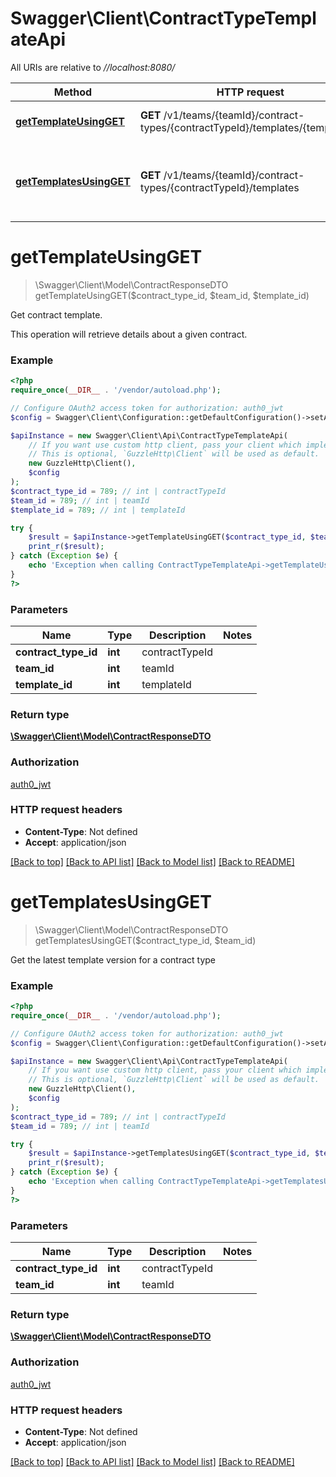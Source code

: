 # Swagger\Client\ContractTypeTemplateApi

All URIs are relative to *//localhost:8080/*

Method | HTTP request | Description
------------- | ------------- | -------------
[**getTemplateUsingGET**](ContractTypeTemplateApi.md#gettemplateusingget) | **GET** /v1/teams/{teamId}/contract-types/{contractTypeId}/templates/{templateId} | Get contract template.
[**getTemplatesUsingGET**](ContractTypeTemplateApi.md#gettemplatesusingget) | **GET** /v1/teams/{teamId}/contract-types/{contractTypeId}/templates | Get the latest template version for a contract type

# **getTemplateUsingGET**
> \Swagger\Client\Model\ContractResponseDTO getTemplateUsingGET($contract_type_id, $team_id, $template_id)

Get contract template.

This operation will retrieve details about a given contract.

### Example
```php
<?php
require_once(__DIR__ . '/vendor/autoload.php');

// Configure OAuth2 access token for authorization: auth0_jwt
$config = Swagger\Client\Configuration::getDefaultConfiguration()->setAccessToken('YOUR_ACCESS_TOKEN');

$apiInstance = new Swagger\Client\Api\ContractTypeTemplateApi(
    // If you want use custom http client, pass your client which implements `GuzzleHttp\ClientInterface`.
    // This is optional, `GuzzleHttp\Client` will be used as default.
    new GuzzleHttp\Client(),
    $config
);
$contract_type_id = 789; // int | contractTypeId
$team_id = 789; // int | teamId
$template_id = 789; // int | templateId

try {
    $result = $apiInstance->getTemplateUsingGET($contract_type_id, $team_id, $template_id);
    print_r($result);
} catch (Exception $e) {
    echo 'Exception when calling ContractTypeTemplateApi->getTemplateUsingGET: ', $e->getMessage(), PHP_EOL;
}
?>
```

### Parameters

Name | Type | Description  | Notes
------------- | ------------- | ------------- | -------------
 **contract_type_id** | **int**| contractTypeId |
 **team_id** | **int**| teamId |
 **template_id** | **int**| templateId |

### Return type

[**\Swagger\Client\Model\ContractResponseDTO**](../Model/ContractResponseDTO.md)

### Authorization

[auth0_jwt](../../README.md#auth0_jwt)

### HTTP request headers

 - **Content-Type**: Not defined
 - **Accept**: application/json

[[Back to top]](#) [[Back to API list]](../../README.md#documentation-for-api-endpoints) [[Back to Model list]](../../README.md#documentation-for-models) [[Back to README]](../../README.md)

# **getTemplatesUsingGET**
> \Swagger\Client\Model\ContractResponseDTO getTemplatesUsingGET($contract_type_id, $team_id)

Get the latest template version for a contract type

### Example
```php
<?php
require_once(__DIR__ . '/vendor/autoload.php');

// Configure OAuth2 access token for authorization: auth0_jwt
$config = Swagger\Client\Configuration::getDefaultConfiguration()->setAccessToken('YOUR_ACCESS_TOKEN');

$apiInstance = new Swagger\Client\Api\ContractTypeTemplateApi(
    // If you want use custom http client, pass your client which implements `GuzzleHttp\ClientInterface`.
    // This is optional, `GuzzleHttp\Client` will be used as default.
    new GuzzleHttp\Client(),
    $config
);
$contract_type_id = 789; // int | contractTypeId
$team_id = 789; // int | teamId

try {
    $result = $apiInstance->getTemplatesUsingGET($contract_type_id, $team_id);
    print_r($result);
} catch (Exception $e) {
    echo 'Exception when calling ContractTypeTemplateApi->getTemplatesUsingGET: ', $e->getMessage(), PHP_EOL;
}
?>
```

### Parameters

Name | Type | Description  | Notes
------------- | ------------- | ------------- | -------------
 **contract_type_id** | **int**| contractTypeId |
 **team_id** | **int**| teamId |

### Return type

[**\Swagger\Client\Model\ContractResponseDTO**](../Model/ContractResponseDTO.md)

### Authorization

[auth0_jwt](../../README.md#auth0_jwt)

### HTTP request headers

 - **Content-Type**: Not defined
 - **Accept**: application/json

[[Back to top]](#) [[Back to API list]](../../README.md#documentation-for-api-endpoints) [[Back to Model list]](../../README.md#documentation-for-models) [[Back to README]](../../README.md)

